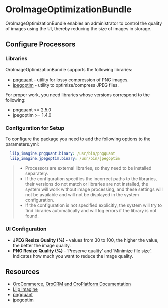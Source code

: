 # OroImageOptimizationBundle

OroImageOptimizationBundle enables an administrator to control the quality of images using the UI, thereby reducing the size of images in storage.

## Configure Processors

### Libraries

OroImageOptimizationBundle supports the following libraries:
 * [pngquant](https://pngquant.org/) - utility for lossy compression of PNG images.
 * [jpegoptim](https://github.com/tjko/jpegoptim) - utility to optimize/compress JPEG files.

For proper work, you need libraries whose versions correspond to the following:
 * pngquant >= 2.5.0
 * jpegoptim >= 1.4.0

### Configuration for Setup

To configure the package you need to add the following options to the parameters.yml:

``` yaml
  liip_imagine.pngquant.binary: /usr/bin/pngquant
  liip_imagine.jpegoptim.binary: /usr/bin/jpegoptim
```

> * Processors are external libraries, so they need to be installed separately.
> * If the configuration specifies the incorrect paths to the libraries, their versions do not match or libraries are not installed, the system will work without image processing, and these settings will not be available and will not be displayed in the system configuration.
> * If the configuration is not specified explicitly, the system will try to find libraries automatically and will log errors if the library is not found.

### UI Configuration

 * **JPEG Resize Quality (%)** - values from 30 to 100, the higher the value, the better the image quality.
 * **PNG Resize Quality (%)** - ‘Preserve quality’ and ‘Minimize file size’. Indicates how much you want to reduce the image quality.

Resources
---------

  * [OroCommerce, OroCRM and OroPlatform Documentation](https://doc.oroinc.com)
  * [Liip imagine](https://github.com/liip/LiipImagineBundle)
  * [pngquant](https://pngquant.org)
  * [jpegoptim](https://github.com/tjko/jpegoptim)
